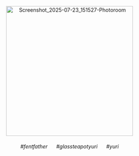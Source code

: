 <div align=center>

<img width="344" height="353" alt="Screenshot_2025-07-23_151527-Photoroom" src="https://github.com/user-attachments/assets/6314d83a-2d8e-4b28-a280-cf1214d803d6" />

<br>

<h6>#fentfather&nbsp;&nbsp;&nbsp;&nbsp;&nbsp;&nbsp;#glassteapotyuri&nbsp;&nbsp;&nbsp;&nbsp;&nbsp;&nbsp;#yuri</h6>

</div>
